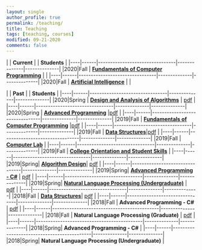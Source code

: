 ```yaml
---
layout: single
author_profile: true
permalink: /teaching/
title: Teaching
tags: [teaching, courses]
modified: 09-21-2020
comments: false
---
```


|           | **Current**                    |              | **Students** |
|----|------|--------------------------------|--------------|--------------|
|2020|Fall  | **<a href="http://sauleh.github.io/fc99/">Fundamentals of Computer Programming</a>** |  |
|----|------|--------------------------------|--------------|--------------|
|2020|Fall  | **<a href="http://sauleh.github.io/ai99/">Artificial Intelligence</a>** | |


|           | **Past**                       |              | **Students** |
|----|------|--------------------------------|--------------|--------------|
|2020|Spring  | **<a href="http://sauleh.github.io/ad98/">Design and Analysis of Algorithms</a>** | [pdf](../static_files/students/ad98992.pdf) |
|----|------|--------------------------------|--------------|--------------|
|2020|Spring  | **<a href="http://sauleh.github.io/ap98/">Advanced Programming</a>** |[pdf](../static_files/students/ap98992.pdf) |
|----|------|--------------------------------|--------------|--------------|
|2019|Fall  | **<a href="http://sauleh.github.io/fc98/">Fundamentals of Computer Programming</a>** |[pdf](../static_files/students/fc98991.pdf) |
|----|------|--------------------------------|--------------|--------------|
|2019|Fall  | **<a href="http://sauleh.github.io/ds98/">Data Structures</a>**|[pdf](../static_files/students/ds98991.pdf) |
|----|------|--------------------------------|--------------|--------------|
|2019|Fall  | **<a href="http://sauleh.github.io/fc98/">Computer Lab</a>** |
|----|------|--------------------------------|--------------|--------------|
|2019|Fall  | **<a href="http://sauleh.github.io/co98/">College Orientation and Student Skills</a>** |
|----|------|--------------------------------|--------------|--------------|
|2019|Spring| **<a href="http://sauleh.github.io/ad97/">Algorithm Design</a>**| [pdf](../static_files/students/ad97982.pdf) |
|----|------|--------------------------------|--------------|--------------|
|2019|Spring| **<a href="http://sauleh.github.io/ap97/">Advanced Programming - C#</a>** | [pdf](../static_files/students/ap97982.pdf) |
|----|------|--------------------------------|--------------|--------------|
|2019|Spring| **<a href="http://sauleh.github.io/nlp97/">Natural Language Processing (Undergraduate)</a>** | [pdf](../static_files/students/nlp97982.pdf) |
|----|------|--------------------------------|--------------|--------------|
|2018|Fall  | **<a href="http://sauleh.github.io/ds97/">Data Structures</a>**| [pdf](../static_files/students/ds97981.pdf) |
|----|------|--------------------------------|--------------|--------------|
|2018|Fall  | **Advanced Programming - C#**  | [pdf](../static_files/students/ap97981.pdf) |
|----|------|--------------------------------------------|--------------|--------------|
|2018|Fall  | **Natural Language Processing (Graduate)** | [pdf](../static_files/students/nlp97981.pdf) |
|----|------|--------------------------------------------|--------------|--------------|
|2018|Spring| **Advanced Programming - C#**              |
|----|------|--------------------------------------------|--------------|--------------|
|2018|Spring| **Natural Language Processing (Undergraduate)** |
